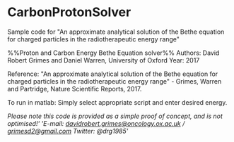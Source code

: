 # CarbonProtonSolver
Sample code for "An approximate analytical solution of the Bethe equation for charged particles in the radiotherapeutic energy range" 

%%Proton and Carbon Energy Bethe Equation solver%%
Authors: David Robert Grimes and Daniel Warren, University of Oxford
Year: 2017

Reference: "An approximate analytical solution of the Bethe equation for charged particles in the radiotherapeutic energy range" - Grimes, Warren and Partridge, Nature Scientific Reports, 2017. 

To run in matlab: Simply select appropriate script and enter desired energy. 


*Please note this code is provided as a simple proof of concept, and is not optimised!'*
*'E-mail: davidrobert.grimes@oncology.ox.ac.uk / grimesd2@gmail.com Twitter: @drg1985'*
